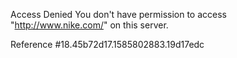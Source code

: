 Access Denied You don't have permission to access "http://www.nike.com/" on this server.

Reference #18.45b72d17.1585802883.19d17edc